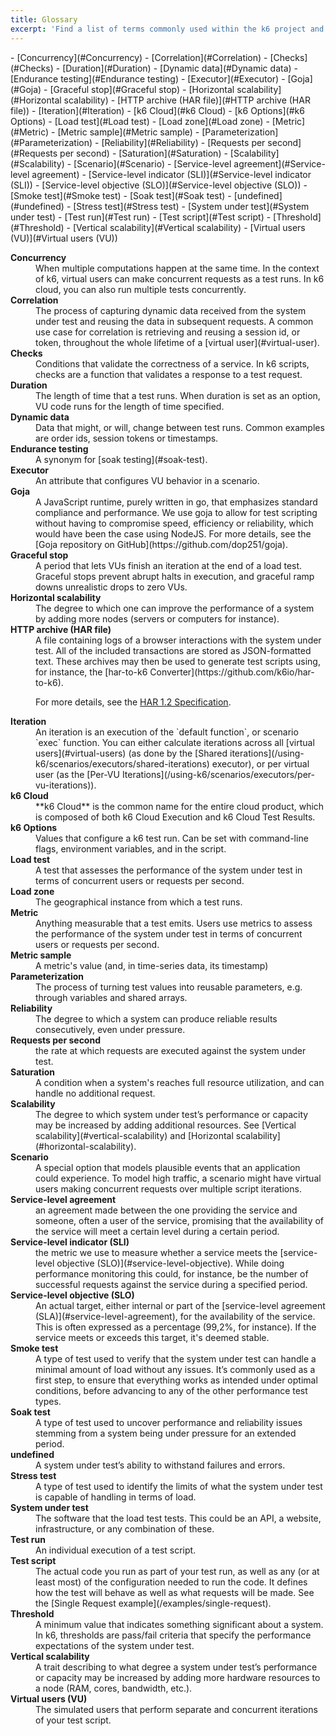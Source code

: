 ```yaml
---
title: Glossary
excerpt: 'Find a list of terms commonly used within the k6 project and what we mean when we use them.'
---
```


<Glossary>
- [Concurrency](#Concurrency)
- [Correlation](#Correlation)
- [Checks](#Checks)
- [Duration](#Duration)
- [Dynamic data](#Dynamic data)
- [Endurance testing](#Endurance testing)
- [Executor](#Executor)
- [Goja](#Goja)
- [Graceful stop](#Graceful stop)
- [Horizontal scalability](#Horizontal scalability)
- [HTTP archive (HAR file)](#HTTP archive (HAR file))
- [Iteration](#Iteration)
- [k6 Cloud](#k6 Cloud)
- [k6 Options](#k6 Options)
- [Load test](#Load test)
- [Load zone](#Load zone)
- [Metric](#Metric)
- [Metric sample](#Metric sample)
- [Parameterization](#Parameterization)
- [Reliability](#Reliability)
- [Requests per second](#Requests per second)
- [Saturation](#Saturation)
- [Scalability](#Scalability)
- [Scenario](#Scenario)
- [Service-level agreement](#Service-level agreement)
- [Service-level indicator (SLI)](#Service-level indicator (SLI))
- [Service-level objective (SLO)](#Service-level objective (SLO))
- [Smoke test](#Smoke test)
- [Soak test](#Soak test)
- [undefined](#undefined)
- [Stress test](#Stress test)
- [System under test](#System under test)
- [Test run](#Test run)
- [Test script](#Test script)
- [Threshold](#Threshold)
- [Vertical scalability](#Vertical scalability)
- [Virtual users (VU)](#Virtual users (VU))

</Glossary>

<dl> <dt id="Concurrency"><b> Concurrency</b></dt>
<dd> When multiple computations happen at the same time.
In the context of k6, virtual users can make concurrent requests as a test runs. In k6 cloud, you can also run multiple tests concurrently. </dd> 
<dt id="Correlation"><b> Correlation</b></dt>
<dd> The process of capturing dynamic data received from the system under test and reusing the data in subsequent requests. A common use case for correlation is retrieving and reusing a session id, or token, throughout the whole lifetime of a [virtual user](#virtual-user). </dd> 
<dt id="Checks"><b> Checks</b></dt>
<dd> Conditions that validate the correctness of a service.
In k6 scripts, checks are a function that validates a response to a test request. </dd> 
<dt id="Duration"><b> Duration</b></dt>
<dd> The length of time that a test runs. When duration is set as an option, VU code runs for the length of time specified. </dd> 
<dt id="Dynamic data"><b> Dynamic data</b></dt>
<dd> Data that might, or will, change between test runs. Common examples are order ids, session tokens or timestamps. </dd> 
<dt id="Endurance testing"><b> Endurance testing</b></dt>
<dd> A synonym for [soak testing](#soak-test). </dd> 
<dt id="Executor"><b> Executor</b></dt>
<dd> An attribute that configures VU behavior in a scenario. </dd> 
<dt id="Goja"><b> Goja</b></dt>
<dd> A JavaScript runtime, purely written in go, that emphasizes standard compliance and performance. We use goja to allow for test scripting without having to compromise speed, efficiency or reliability, which would have been the case using NodeJS. For more details, see the [Goja repository on GitHub](https://github.com/dop251/goja). </dd> 
<dt id="Graceful stop"><b> Graceful stop</b></dt>
<dd> A period that lets VUs finish an iteration at the end of a load test. Graceful stops prevent abrupt halts in execution, and graceful ramp downs unrealistic drops to zero VUs. </dd> 
<dt id="Horizontal scalability"><b> Horizontal scalability</b></dt>
<dd> The degree to which one can improve the performance of a system by adding more nodes (servers or computers for instance). </dd> 
<dt id="HTTP archive (HAR file)"><b> HTTP archive (HAR file)</b></dt>
<dd> A file containing logs of a browser interactions with the system under test. All of the included transactions are stored as JSON-formatted text. These archives may then be used to generate test scripts using, for instance, the [har-to-k6 Converter](https://github.com/k6io/har-to-k6).

For more details, see the [HAR 1.2 Specification](http://www.softwareishard.com/blog/har-12-spec/). </dd> 
<dt id="Iteration"><b> Iteration</b></dt>
<dd> An iteration is an execution of the `default function`, or scenario `exec` function.
You can either calculate iterations across all [virtual users](#virtual-users) (as done by the [Shared iterations](/using-k6/scenarios/executors/shared-iterations) executor), or per virtual user (as the [Per-VU Iterations](/using-k6/scenarios/executors/per-vu-iterations)). </dd> 
<dt id="k6 Cloud"><b> k6 Cloud</b></dt>
<dd> **k6 Cloud** is the common name for the entire cloud product, which is composed of both k6 Cloud Execution and k6 Cloud Test Results. </dd> 
<dt id="k6 Options"><b> k6 Options</b></dt>
<dd> Values that configure a k6 test run. Can be set with command-line flags, environment variables, and in the script. </dd> 
<dt id="Load test"><b> Load test</b></dt>
<dd> A test that assesses the performance of the system under test in terms of concurrent users or requests per second. </dd> 
<dt id="Load zone"><b> Load zone</b></dt>
<dd> The geographical instance from which a test runs. </dd> 
<dt id="Metric"><b> Metric</b></dt>
<dd> Anything measurable that a test emits. Users use metrics to assess the performance of the system under test in terms of concurrent users or requests per second. </dd> 
<dt id="Metric sample"><b> Metric sample</b></dt>
<dd> A metric's value (and, in time-series data, its timestamp) </dd> 
<dt id="Parameterization"><b> Parameterization</b></dt>
<dd> The process of turning test values into reusable parameters, e.g. through variables and shared arrays. </dd> 
<dt id="Reliability"><b> Reliability</b></dt>
<dd> The degree to which a system can produce reliable results consecutively, even under pressure. </dd> 
<dt id="Requests per second"><b> Requests per second</b></dt>
<dd> the rate at which requests are executed against the system under test. </dd> 
<dt id="Saturation"><b> Saturation</b></dt>
<dd> A condition when a system's reaches full resource utilization, and can handle no additional request. </dd> 
<dt id="Scalability"><b> Scalability</b></dt>
<dd> The degree to which system under test’s performance or capacity may be increased by adding additional resources. See [Vertical scalability](#vertical-scalability) and [Horizontal scalability](#horizontal-scalability). </dd> 
<dt id="Scenario"><b> Scenario</b></dt>
<dd> A special option that models plausible events that an application could experience. To model high traffic, a scenario might have virtual users making concurrent requests over multiple script iterations. </dd> 
<dt id="Service-level agreement"><b> Service-level agreement</b></dt>
<dd> an agreement made between the one providing the service and someone, often a user of the service, promising that the availability of the service will meet a certain level during a certain period. </dd> 
<dt id="Service-level indicator (SLI)"><b> Service-level indicator (SLI)</b></dt>
<dd> the metric we use to measure whether a service meets the [service-level objective (SLO)](#service-level-objective). While doing performance monitoring this could, for instance, be the number of successful requests against the service during a specified period. </dd> 
<dt id="Service-level objective (SLO)"><b> Service-level objective (SLO)</b></dt>
<dd> An actual target, either internal or part of the [service-level agreement (SLA)](#service-level-agreement), for the availability of the service. This is often expressed as a percentage (99,2%, for instance). If the service meets or exceeds this target, it's deemed stable. </dd> 
<dt id="Smoke test"><b> Smoke test</b></dt>
<dd> A type of test used to verify that the system under test can handle a minimal amount of load without any issues. It’s commonly used as a first step, to ensure that everything works as intended under optimal conditions, before advancing to any of the other performance test types. </dd> 
<dt id="Soak test"><b> Soak test</b></dt>
<dd> A type of test used to uncover performance and reliability issues stemming from a system being under pressure for an extended period. </dd> 
<dt id="undefined"><b> undefined</b></dt>
<dd> A system under test’s ability to withstand failures and errors. </dd> 
<dt id="Stress test"><b> Stress test</b></dt>
<dd> A type of test used to identify the limits of what the system under test is capable of handling in terms of load. </dd> 
<dt id="System under test"><b> System under test</b></dt>
<dd> The software that the load test tests. This could be an API, a website, infrastructure, or any combination of these. </dd> 
<dt id="Test run"><b> Test run</b></dt>
<dd> An individual execution of a test script. </dd> 
<dt id="Test script"><b> Test script</b></dt>
<dd> The actual code you run as part of your test run, as well as any (or at least most) of the configuration needed to run the code. It defines how the test will behave as well as what requests will be made. See the [Single Request example](/examples/single-request). </dd> 
<dt id="Threshold"><b> Threshold</b></dt>
<dd> A minimum value that indicates something significant about a system.
In k6, thresholds are pass/fail criteria that specify the performance expectations of the system under test. </dd> 
<dt id="Vertical scalability"><b> Vertical scalability</b></dt>
<dd> A trait describing to what degree a system under test’s performance or capacity may be increased by adding more hardware resources to a node (RAM, cores, bandwidth, etc.). </dd> 
<dt id="Virtual users (VU)"><b> Virtual users (VU)</b></dt>
<dd> The simulated users that perform separate and concurrent iterations of your test script. </dd> 
</dl>
